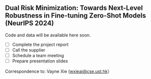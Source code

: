 ## Dual Risk Minimization: Towards Next-Level Robustness in Fine-tuning Zero-Shot Models (NeurIPS 2024)

Code and data will be available here soon.

- [ ] Complete the project report
- [ ] Call the supplier
- [ ] Schedule a team meeting
- [ ] Prepare presentation slides

Correspondence to: Vayne Xie (wxieai@cse.ust.hk）
